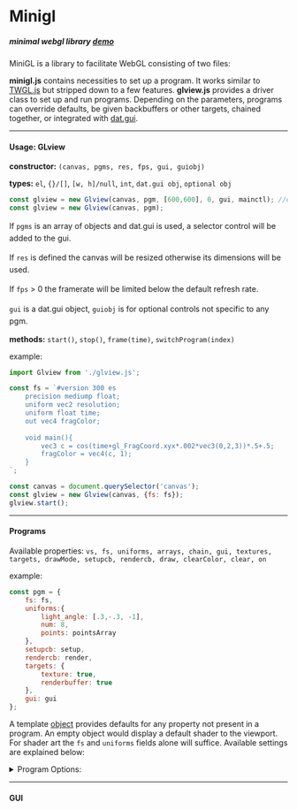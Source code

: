 # Minigl

##### minimal webgl library [demo]()

MiniGL is a library to facilitate WebGL consisting of two files: 

**minigl.js** contains necessities to set up a program. It works similar to [TWGL.js](https://twgljs.org/) but stripped down to a few features. **glview.js**  provides a driver class to set up and run programs. Depending on the parameters,  programs can override defaults, be given backbuffers or other targets, chained together, or integrated with [dat.gui](https://github.com/dataarts/dat.gui). 

---
#### Usage: GLview

**constructor:** `(canvas, pgms, res, fps, gui, guiobj)` 

**types:** `el`, `{}/[]`, `[w, h]/null`, `int`, `dat.gui obj`, `optional obj`

```js
const glview = new Glview(canvas, pgm, [600,600], 0, gui, mainctl); //or
const glview = new Glview(canvas, pgm);
```
<div style="line-height:1.5;">

If `pgms` is an array of objects and dat.gui is used, a selector control will be added to the gui. 

If `res` is defined the canvas will be resized otherwise its dimensions will be used.

If `fps` > 0 the framerate will be limited below the default refresh rate.

`gui` is a dat.gui object, `guiobj` is for optional controls not specific to any pgm.

</div>

**methods:** `start()`, `stop()`, `frame(time)`, `switchProgram(index)`

<div>
example:

```js
import Glview from './glview.js';

const fs = `#version 300 es
    precision mediump float;
    uniform vec2 resolution;
    uniform float time;
    out vec4 fragColor;
    
    void main(){
        vec3 c = cos(time+gl_FragCoord.xyx*.002*vec3(0,2,3))*.5+.5;
        fragColor = vec4(c, 1);
    }
`;

const canvas = document.querySelector('canvas');
const glview = new Glview(canvas, {fs: fs});
glview.start();
```
---
</div>

#### Programs

Available properties: `vs, fs, uniforms, arrays, chain, gui, textures, targets, drawMode, setupcb, rendercb, draw, clearColor, clear, on`

<div>
example:

```js
const pgm = {
    fs: fs,
    uniforms:{
        light_angle: [.3,-.3, -1],
        num: 8,
        points: pointsArray
    },
    setupcb: setup,
    rendercb: render,
    targets: {
        texture: true,
        renderbuffer: true
    },
    gui: gui
};
```

A template [object](https://github.com/orazdow/minigl/blob/9f75e7654492d6f42e83c6548a62e3e77694702d/glview.js#L33) provides defaults for any property not present in a program. An empty object would display a default shader to the viewport. For shader art the `fs` and `uniforms` fields alone will suffice.  Available settings  are explained below:

</div>

</div>

<details>

<summary>Program Options:</summary>

<div style="line-height:1.3;">

**vs:** vertex shader string

**fs:** fragment shader string

**uniforms:**  key : value pairs to set uniforms in the shader program

**arrays:** sets buffer data. The attribute `position` creates a vao, `indices` creates an index buffer. Any other name creates a vertex buffer. Data can be interleaved into a buffer with other attributes referring to it by name [example](https://github.com/orazdow/minigl/blob/4cfaf3b0c97410ac55f19f90ba60c66f3d5b8ae8/programs/tex.js#L41). If an empty object is specified no buffers will be created and the last bound vao is used. 

**chain:** array of programs to draw successively. This can assigned to an object in the main file where others are imported. Chained programs will not clear the canvas unless specified. 

**gui:** object specifying gui controls. In a chain each program's gui will be added to the gui interface of the active parent program. For usage and options see the section [below](#gui).

**textures:** array of texture objects. The fields are: `src` : image  path (or array). `uniform` : uniform name for setting correct texture unit. `type` : defaults to `TEXTURE_2D`, `TEXTURE_2D_ARRAY` can also be used. `min`, `mag` : min/mag filters default to `LINEAR`. `wrap_s`, `wrap_t` : wrap settings default to `REPEAT`. `wrap` : parameter for both. `mipmap` : generate mipmap. If only `src` is provided, the file will load a 2D texture with default settings.

**targets:** specifies additional render targets. Setting either of two targets to `true` will populate an object in its place. Glview will use a corresponding draw function. `texture` creates a texture target in addition to the canvas to be used by other programs. If both `texture` and `renderbuffer` targets are set to `true`, a backbuffer will be set up.

**drawMode:** the draw mode to use: i.e `TRIANGLES` , `TRIANGLE_STRIP`

**setupcb:** callback registered to be called on init. This is passed the program itself which has a `ctl` field referencing the glview object. This can be used to setup custom geometry before buffers are created or for any other setup task.

**rendercb:** callback running before each frame. It is passed the program object after the time and mouse uniforms have been updated.

**draw:** If set, this is used as a custom draw function instead of the defaults [here](https://github.com/orazdow/minigl/blob/9f75e7654492d6f42e83c6548a62e3e77694702d/glview.js#L225). This could be set in setupcb for access to the gl context or minigl object.

**clearColor:** defaults to [0,0,0,0]

**clear:** this could be used by chained programs meant use a texture target instead of blending over the canvas.

**on:** Toggles the program. Intended to be used by the GUI.
</div>

</details>

----

#### GUI
